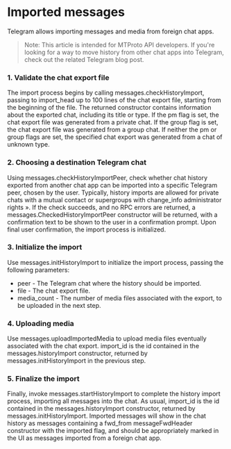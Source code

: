 # Imported messages
Telegram allows importing messages and media from foreign chat apps.
> Note: This article is intended for MTProto API developers. If you're looking for a way to move history from other chat apps into Telegram, check out the related Telegram blog post.
### 1. Validate the chat export file
The import process begins by calling messages.checkHistoryImport, passing to import_head up to 100 lines of the chat export file, starting from the beginning of the file.
The returned constructor contains information about the exported chat, including its title or type.
If the pm flag is set, the chat export file was generated from a private chat.
If the group flag is set, the chat export file was generated from a group chat.
If neither the pm or group flags are set, the specified chat export was generated from a chat of unknown type.
### 2. Choosing a destination Telegram chat
Using messages.checkHistoryImportPeer, check whether chat history exported from another chat app can be imported into a specific Telegram peer, chosen by the user.
Typically, history imports are allowed for private chats with a mutual contact or supergroups with change_info administrator rights ».
If the check succeeds, and no RPC errors are returned, a messages.CheckedHistoryImportPeer constructor will be returned, with a confirmation text to be shown to the user in a confirmation prompt.
Upon final user confirmation, the import process is initialized.
### 3. Initialize the import
Use messages.initHistoryImport to initialize the import process, passing the following parameters:
- peer - The Telegram chat where the history should be imported.
- file - The chat export file.
- media_count - The number of media files associated with the export, to be uploaded in the next step.
### 4. Uploading media
Use messages.uploadImportedMedia to upload media files eventually associated with the chat export.
import_id is the id contained in the messages.historyImport constructor, returned by messages.initHistoryImport in the previous step.
### 5. Finalize the import
Finally, invoke messages.startHistoryImport to complete the history import process, importing all messages into the chat.
As usual, import_id is the id contained in the messages.historyImport constructor, returned by messages.initHistoryImport.
Imported messages will show in the chat history as messages containing a fwd_from messageFwdHeader constructor with the imported flag, and should be appropriately marked in the UI as messages imported from a foreign chat app.
